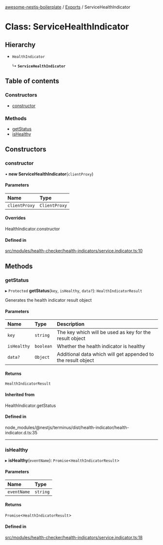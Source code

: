 [awesome-nestjs-boilerplate](../README.md) / [Exports](../modules.md) / ServiceHealthIndicator

# Class: ServiceHealthIndicator

## Hierarchy

- `HealthIndicator`

  ↳ **`ServiceHealthIndicator`**

## Table of contents

### Constructors

- [constructor](ServiceHealthIndicator.md#constructor)

### Methods

- [getStatus](ServiceHealthIndicator.md#getstatus)
- [isHealthy](ServiceHealthIndicator.md#ishealthy)

## Constructors

### constructor

• **new ServiceHealthIndicator**(`clientProxy`)

#### Parameters

| Name | Type |
| :------ | :------ |
| `clientProxy` | `ClientProxy` |

#### Overrides

HealthIndicator.constructor

#### Defined in

[src/modules/health-checker/health-indicators/service.indicator.ts:10](https://github.com/klub-deepak/poc_doc_generation_3/blob/a592bb2/src/modules/health-checker/health-indicators/service.indicator.ts#L10)

## Methods

### getStatus

▸ `Protected` **getStatus**(`key`, `isHealthy`, `data?`): `HealthIndicatorResult`

Generates the health indicator result object

#### Parameters

| Name | Type | Description |
| :------ | :------ | :------ |
| `key` | `string` | The key which will be used as key for the result object |
| `isHealthy` | `boolean` | Whether the health indicator is healthy |
| `data?` | `Object` | Additional data which will get appended to the result object |

#### Returns

`HealthIndicatorResult`

#### Inherited from

HealthIndicator.getStatus

#### Defined in

node_modules/@nestjs/terminus/dist/health-indicator/health-indicator.d.ts:35

___

### isHealthy

▸ **isHealthy**(`eventName`): `Promise`<`HealthIndicatorResult`\>

#### Parameters

| Name | Type |
| :------ | :------ |
| `eventName` | `string` |

#### Returns

`Promise`<`HealthIndicatorResult`\>

#### Defined in

[src/modules/health-checker/health-indicators/service.indicator.ts:18](https://github.com/klub-deepak/poc_doc_generation_3/blob/a592bb2/src/modules/health-checker/health-indicators/service.indicator.ts#L18)
